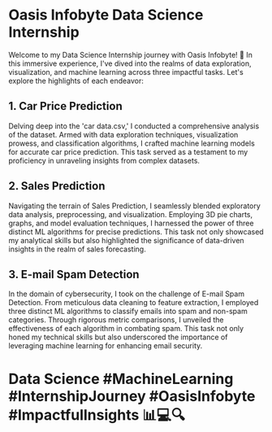 # Oasis Infobyte Data Science Internship

Welcome to my Data Science Internship journey with Oasis Infobyte! 🚀 In this immersive experience, I've dived into the realms of data exploration, visualization, and machine learning across three impactful tasks. Let's explore the highlights of each endeavor:

## 1. Car Price Prediction
Delving deep into the 'car data.csv,' I conducted a comprehensive analysis of the dataset. Armed with data exploration techniques, visualization prowess, and classification algorithms, I crafted machine learning models for accurate car price prediction. This task served as a testament to my proficiency in unraveling insights from complex datasets.

## 2. Sales Prediction
Navigating the terrain of Sales Prediction, I seamlessly blended exploratory data analysis, preprocessing, and visualization. Employing 3D pie charts, graphs, and model evaluation techniques, I harnessed the power of three distinct ML algorithms for precise predictions. This task not only showcased my analytical skills but also highlighted the significance of data-driven insights in the realm of sales forecasting.

## 3. E-mail Spam Detection
In the domain of cybersecurity, I took on the challenge of E-mail Spam Detection. From meticulous data cleaning to feature extraction, I employed three distinct ML algorithms to classify emails into spam and non-spam categories. Through rigorous metric comparisons, I unveiled the effectiveness of each algorithm in combating spam. This task not only honed my technical skills but also underscored the importance of leveraging machine learning for enhancing email security.

# Data Science #MachineLearning #InternshipJourney #OasisInfobyte #ImpactfulInsights 📊💻🔍
 
